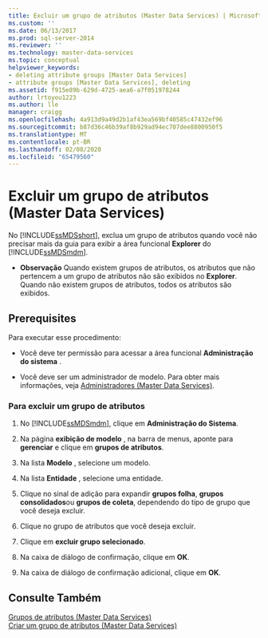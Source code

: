 ```yaml
---
title: Excluir um grupo de atributos (Master Data Services) | Microsoft Docs
ms.custom: ''
ms.date: 06/13/2017
ms.prod: sql-server-2014
ms.reviewer: ''
ms.technology: master-data-services
ms.topic: conceptual
helpviewer_keywords:
- deleting attribute groups [Master Data Services]
- attribute groups [Master Data Services], deleting
ms.assetid: f915e89b-629d-4725-aea6-a7f051978244
author: lrtoyou1223
ms.author: lle
manager: craigg
ms.openlocfilehash: 4a913d9a49d2b1af43ea569bf40585c47432ef96
ms.sourcegitcommit: b87d36c46b39af8b929ad94ec707dee8800950f5
ms.translationtype: MT
ms.contentlocale: pt-BR
ms.lasthandoff: 02/08/2020
ms.locfileid: "65479560"
---
```

# <a name="delete-an-attribute-group-master-data-services"></a>Excluir um grupo de atributos (Master Data Services)
  No [!INCLUDE[ssMDSshort](../includes/ssmdsshort-md.md)], exclua um grupo de atributos quando você não precisar mais da guia para exibir a área funcional **Explorer** do [!INCLUDE[ssMDSmdm](../includes/ssmdsmdm-md.md)].  
  
-   **Observação** Quando existem grupos de atributos, os atributos que não pertencem a um grupo de atributos não são exibidos no **Explorer**. Quando não existem grupos de atributos, todos os atributos são exibidos.  
  
## <a name="prerequisites"></a>Prerequisites  
 Para executar esse procedimento:  
  
-   Você deve ter permissão para acessar a área funcional **Administração do sistema** .  
  
-   Você deve ser um administrador de modelo. Para obter mais informações, veja [Administradores &#40;Master Data Services&#41;](administrators-master-data-services.md).  
  
### <a name="to-delete-an-attribute-group"></a>Para excluir um grupo de atributos  
  
1.  No [!INCLUDE[ssMDSmdm](../includes/ssmdsmdm-md.md)], clique em **Administração do Sistema**.  
  
2.  Na página **exibição de modelo** , na barra de menus, aponte para **gerenciar** e clique em **grupos de atributos**.  
  
3.  Na lista **Modelo** , selecione um modelo.  
  
4.  Na lista **Entidade** , selecione uma entidade.  
  
5.  Clique no sinal de adição para expandir **grupos folha**, **grupos consolidados**ou **grupos de coleta**, dependendo do tipo de grupo que você deseja excluir.  
  
6.  Clique no grupo de atributos que você deseja excluir.  
  
7.  Clique em **excluir grupo selecionado**.  
  
8.  Na caixa de diálogo de confirmação, clique em **OK**.  
  
9. Na caixa de diálogo de confirmação adicional, clique em **OK**.  
  
## <a name="see-also"></a>Consulte Também  
 [Grupos de atributos &#40;Master Data Services&#41;](../../2014/master-data-services/attribute-groups-master-data-services.md)   
 [Criar um grupo de atributos &#40;Master Data Services&#41;](../../2014/master-data-services/create-an-attribute-group-master-data-services.md)  
  
  
